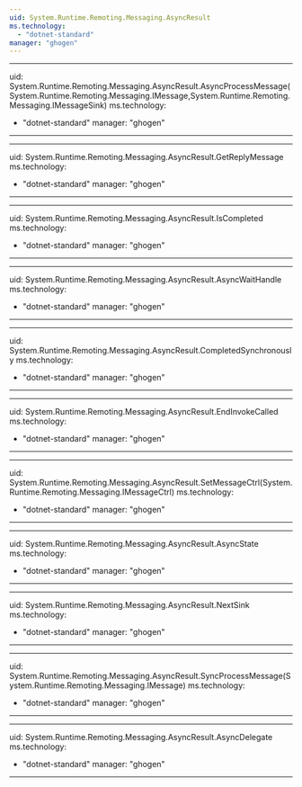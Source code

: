 ```yaml
---
uid: System.Runtime.Remoting.Messaging.AsyncResult
ms.technology: 
  - "dotnet-standard"
manager: "ghogen"
---
```


---
uid: System.Runtime.Remoting.Messaging.AsyncResult.AsyncProcessMessage(System.Runtime.Remoting.Messaging.IMessage,System.Runtime.Remoting.Messaging.IMessageSink)
ms.technology: 
  - "dotnet-standard"
manager: "ghogen"
---

---
uid: System.Runtime.Remoting.Messaging.AsyncResult.GetReplyMessage
ms.technology: 
  - "dotnet-standard"
manager: "ghogen"
---

---
uid: System.Runtime.Remoting.Messaging.AsyncResult.IsCompleted
ms.technology: 
  - "dotnet-standard"
manager: "ghogen"
---

---
uid: System.Runtime.Remoting.Messaging.AsyncResult.AsyncWaitHandle
ms.technology: 
  - "dotnet-standard"
manager: "ghogen"
---

---
uid: System.Runtime.Remoting.Messaging.AsyncResult.CompletedSynchronously
ms.technology: 
  - "dotnet-standard"
manager: "ghogen"
---

---
uid: System.Runtime.Remoting.Messaging.AsyncResult.EndInvokeCalled
ms.technology: 
  - "dotnet-standard"
manager: "ghogen"
---

---
uid: System.Runtime.Remoting.Messaging.AsyncResult.SetMessageCtrl(System.Runtime.Remoting.Messaging.IMessageCtrl)
ms.technology: 
  - "dotnet-standard"
manager: "ghogen"
---

---
uid: System.Runtime.Remoting.Messaging.AsyncResult.AsyncState
ms.technology: 
  - "dotnet-standard"
manager: "ghogen"
---

---
uid: System.Runtime.Remoting.Messaging.AsyncResult.NextSink
ms.technology: 
  - "dotnet-standard"
manager: "ghogen"
---

---
uid: System.Runtime.Remoting.Messaging.AsyncResult.SyncProcessMessage(System.Runtime.Remoting.Messaging.IMessage)
ms.technology: 
  - "dotnet-standard"
manager: "ghogen"
---

---
uid: System.Runtime.Remoting.Messaging.AsyncResult.AsyncDelegate
ms.technology: 
  - "dotnet-standard"
manager: "ghogen"
---
